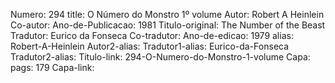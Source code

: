 Numero: 294
title: O Número do Monstro 1º volume
Autor: Robert A Heinlein
Co-autor: 
Ano-de-Publicacao: 1981
Titulo-original: The Number of the Beast
Tradutor: Eurico da Fonseca
Co-tradutor: 
Ano-de-edicao: 1979
alias: Robert-A-Heinlein
Autor2-alias: 
Tradutor1-alias: Eurico-da-Fonseca
Tradutor2-alias: 
Titulo-link: 294-O-Numero-do-Monstro-1-volume
Capa: 
pags: 179
Capa-link: 